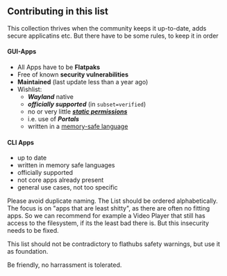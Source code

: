 ## Contributing in this list

This collection thrives when the community keeps it up-to-date, adds secure applicatins etc. But there have to be some rules, to keep it in order

#### GUI-Apps
- All Apps have to be **Flatpaks**
- Free of known **security vulnerabilities**
- **Maintained** (last update less than a year ago)
- Wishlist:
  - ***Wayland*** native
  - ***officially supported*** (in `subset=verified`)
  - no or very little ***[static permissions](https://docs.flatpak.org/en/latest/sandbox-permissions.html)***
  - i.e. use of ***Portals***
  - written in a [memory-safe language](https://en.wikipedia.org/wiki/Memory_safety)
 
#### CLI Apps
- up to date
- written in memory safe languages
- officially supported
- not core apps already present
- general use cases, not too specific

Please avoid duplicate naming. The List should be ordered alphabetically.
The focus is on "apps that are least shitty", as there are often no fitting apps.
So we can recommend for example a Video Player that still has access to the filesystem, if its the least bad there is.
But this insecurity needs to be fixed.

This list should not be contradictory to flathubs safety warnings, but use it as foundation.

Be friendly, no harrassment is tolerated.
